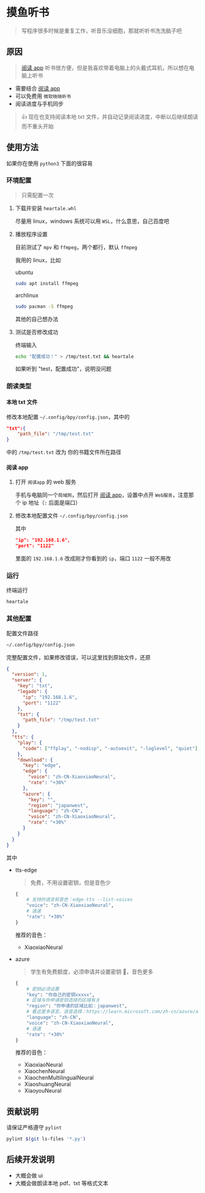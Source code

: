 # 摸鱼听书

> 写程序很多时候是重复工作，听音乐没细胞，那就听听书洗洗脑子吧

## 原因

> [阅读 app](https://github.com/gedoor/legado) 听书很方便，但是我喜欢带着电脑上的头戴式耳机，所以想在电脑上听书

- 需要结合 [阅读 app](https://github.com/gedoor/legado)
- 可以免费用 `微软晓晓听书`
- 阅读进度与手机同步

> 👍 现在也支持阅读本地 txt 文件，并自动记录阅读进度，中断以后继续朗读而不重头开始

## 使用方法

如果你在使用 `python3` 下面的很容易

### 环境配置

> 只需配置一次

1. 下载并安装 `heartale.whl`

   尽量用 linux，windows 系统可以用 `WSL`，什么意思，自己百度吧

2. 播放程序设置

   目前测试了 `mpv` 和 `ffmpeg`，两个都行，默认 `ffmpeg`

   我用的 linux，比如

   ubuntu

   ```bash
   sudo apt install ffmpeg
   ```

   archlinux

   ```bash
   sudo pacman -S ffmpeg
   ```

   其他的自己想办法

3. 测试是否修改成功

   终端输入

   ```bash
   echo "配置成功！" > /tmp/test.txt && heartale
   ```

   如果听到 "test，配置成功"，说明没问题

### 朗读类型

#### 本地 txt 文件

修改本地配置 `~/.config/bpy/config.json`，其中的

```json
"txt":{
    "path_file": "/tmp/test.txt"
}
```

中的 `/tmp/test.txt` 改为 你的书籍文件所在路径

#### 阅读 app

1. 打开 `阅读app` 的 web 服务

   手机与电脑同一个`局域网`，然后打开 [阅读 app](https://github.com/gedoor/legado)，设置中点开 `Web服务`，注意那个 ip 地址（`:` 后面是端口）

2. 修改本地配置文件 `~/.config/bpy/config.json`

   其中

   ```json
   "ip": "192.168.1.6",
   "port": "1122"
   ```

   里面的 `192.168.1.6` 改成刚才你看到的 `ip`，端口 `1122` 一般不用改

### 运行

终端运行

```bash
heartale
```

### 其他配置

配置文件路径

```bash
~/.config/bpy/config.json
```

完整配置文件，如果修改错误，可以这里找到原始文件，还原

```json
{
  "version": 1,
  "server": {
    "key": "txt",
    "legado": {
      "ip": "192.168.1.6",
      "port": "1122"
    },
    "txt": {
      "path_file": "/tmp/test.txt"
    }
  },
  "tts": {
    "play": {
      "code": ["ffplay", "-nodisp", "-autoexit", "-loglevel", "quiet"]
    },
    "download": {
      "key": "edge",
      "edge": {
        "voice": "zh-CN-XiaoxiaoNeural",
        "rate": "+30%"
      },
      "azure": {
        "key": "",
        "region": "japanwest",
        "language": "zh-CN",
        "voice": "zh-CN-XiaoxiaoNeural",
        "rate": "+30%"
      }
    }
  }
}
```

其中

- tts-edge

  > 免费，不用设置密钥，但是音色少

  ```py
  {
      # 支持的语言和音色：edge-tts --list-voices
      "voice": "zh-CN-XiaoxiaoNeural",
      # 语速
      "rate": "+30%"
  }
  ```

  推荐的音色：

  - XiaoxiaoNeural

- azure

  > 学生有免费额度，必须申请并设置密钥 🔑，音色更多

  ```py
  {
      # 密钥必须设置
      "key": "你自己的密钥xxxxx",
      # 区域与你申请密钥选择的区域有关
      "region": "你申请的区域比如：japanwest",
      # 看这里多语言、语音选择：https://learn.microsoft.com/zh-cn/azure/ai-services/speech-service/language-support?tabs=tts
      "language": "zh-CN",
      "voice": "zh-CN-XiaoxiaoNeural",
      # 语速
      "rate": "+30%"
  }
  ```

  推荐的音色：

  - XiaoxiaoNeural
  - XiaochenNeural
  - XiaochenMultilingualNeural
  - XiaoshuangNeural
  - XiaoyouNeural

## 贡献说明

请保证严格遵守 `pylint`

```bash
pylint $(git ls-files '*.py')
```

## 后续开发说明

- 大概会做 ui
- 大概会做朗读本地 pdf、txt 等格式文本
